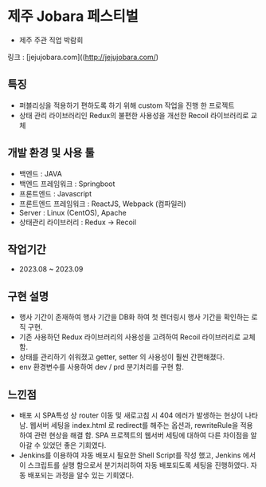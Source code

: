 # 제주 Jobara 페스티벌
- 제주 주관 직업 박람회

링크 : [jejujobara.com]((http://jejujobara.com/)

## 특징
- 퍼블리싱을 적용하기 편하도록 하기 위해 custom 작업을 진행 한 프로젝트
- 상태 관리 라이브러리인 Redux의 불편한 사용성을 개선한 Recoil 라이브러리로 교체

## 개발 환경 및 사용 툴
- 백엔드 : JAVA
- 백엔드 프레임워크 : Springboot
- 프론트엔드 : Javascript
- 프론트엔드 프레임워크 : ReactJS, Webpack (컴파일러)
- Server : Linux (CentOS), Apache
- 상태관리 라이브러리 : Redux -> Recoil

## 작업기간
- 2023.08 ~ 2023.09

## 구현 설명
- 행사 기간이 존재하여 행사 기간을 DB화 하여 첫 렌더링시 행사 기간을 확인하는 로직 구현.
- 기존 사용하던 Redux 라이브러리의 사용성을 고려하여 Recoil 라이브러리로 교체 함.
- 상태를 관리하기 쉬워졌고 getter, setter 의 사용성이 훨씬 간편해졌다.
- env 환경변수를 사용하여 dev / prd 분기처리를 구현 함.

## 느낀점
- 배포 시 SPA특성 상 router 이동 및 새로고침 시 404 에러가 발생하는 현상이 나타남. 웹서버 세팅을 index.html 로 redirect를 해주는 옵션과, rewriteRule을 적용하여 관련 현상을 해결 함. SPA 프로젝트의 웹서버 세팅에 대하여 다른 차이점을 알아갈 수 있었던 좋은 기회였다.
- Jenkins를 이용하여 자동 배포시 필요한 Shell Script를 작성 했고, Jenkins 에서 이 스크립트를 실행 함으로서 분기처리하여 자동 배포되도록 세팅을 진행하였다. 자동 배포되는 과정을 알수 있는 기회였다.
